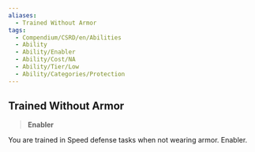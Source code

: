 ```yaml
---
aliases:
  - Trained Without Armor
tags:
  - Compendium/CSRD/en/Abilities
  - Ability
  - Ability/Enabler
  - Ability/Cost/NA
  - Ability/Tier/Low
  - Ability/Categories/Protection
---
```

  
    
## Trained Without Armor    
>**Enabler**  
    
You are trained in Speed defense tasks when not wearing armor. Enabler.